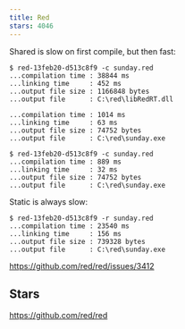 ```yaml
---
title: Red
stars: 4046
---
```


Shared is slow on first compile, but then fast:

~~~
$ red-13feb20-d513c8f9 -c sunday.red
...compilation time : 38844 ms
...linking time     : 452 ms
...output file size : 1166848 bytes
...output file      : C:\red\libRedRT.dll

...compilation time : 1014 ms
...linking time     : 63 ms
...output file size : 74752 bytes
...output file      : C:\red\sunday.exe

$ red-13feb20-d513c8f9 -c sunday.red
...compilation time : 889 ms
...linking time     : 32 ms
...output file size : 74752 bytes
...output file      : C:\red\sunday.exe
~~~

Static is always slow:

~~~
$ red-13feb20-d513c8f9 -r sunday.red
...compilation time : 23540 ms
...linking time     : 156 ms
...output file size : 739328 bytes
...output file      : C:\red\sunday.exe
~~~

<https://github.com/red/red/issues/3412>

## Stars

<https://github.com/red/red>
